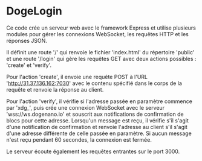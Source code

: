 # DogeLogin

Ce code crée un serveur web avec le framework Express et utilise plusieurs modules pour gérer les connexions WebSocket, les requêtes HTTP et les réponses JSON.

Il définit une route '/' qui renvoie le fichier 'index.html' du répertoire 'public' et une route '/login' qui gère les requêtes GET avec deux actions possibles : 'create' et 'verify'.

Pour l'action 'create', il envoie une requête POST à l'URL 'http://31.37.136.162:7030' avec le contenu spécifié dans le corps de la requête et renvoie la réponse au client.

Pour l'action 'verify', il vérifie si l'adresse passée en paramètre commence par 'xdg_', puis crée une connexion WebSocket avec le serveur 'wss://ws.dogenano.io' et souscrit aux notifications de confirmation de blocs pour cette adresse. Lorsqu'un message est reçu, il vérifie s'il s'agit d'une notification de confirmation et renvoie l'adresse au client s'il s'agit d'une adresse différente de celle passée en paramètre. Si aucun message n'est reçu pendant 60 secondes, la connexion est fermée.

Le serveur écoute également les requêtes entrantes sur le port 3000.



